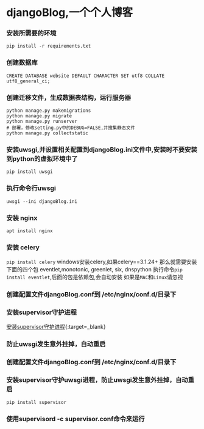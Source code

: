 # djangoBlog,一个个人博客
### 安装所需要的环境
`pip install -r requirements.txt`

### 创建数据库
`CREATE DATABASE website DEFAULT CHARACTER SET utf8 COLLATE utf8_general_ci;`

### 创建迁移文件，生成数据表结构，运行服务器
```
python manage.py makemigrations
python manage.py migrate
python manage.py runserver
# 部署，修改setting.py中的DEBUG=FALSE,并搜集静态文件
python manage.py collectstatic
```

### 安装uwsgi,并设置相关配置到djangoBlog.ini文件中,安装时不要安装到python的虚拟环境中了
`pip install uwsgi`

### 执行命令行uwsgi
`uwsgi --ini djangoBlog.ini`

### 安装 nginx
`apt install nginx`

### 安装 celery
`pip install celery`
windows安装celery,如果celery==3.1.24+
那么就需要安装下面的四个包
eventlet,monotonic, greenlet, six, dnspython
执行命令`pip install eventlet`,后面的包是依赖包,会自动安装
如果是`MAC`和`Linux`请忽视

### 创建配置文件djangoBlog.conf到 /etc/nginx/conf.d/目录下

### 安装supervisor守护进程
[安装supervisor守护进程](http://www.supervisord.org/){:target=_blank}
### 防止uwsgi发生意外挂掉，自动重启
### 创建配置文件djangoBlog.conf到 /etc/nginx/conf.d/目录下
### 安装supervisor守护uwsgi进程，防止uwsgi发生意外挂掉，自动重启
`pip install supervisor`

### 使用supervisord -c supervisor.conf命令来运行